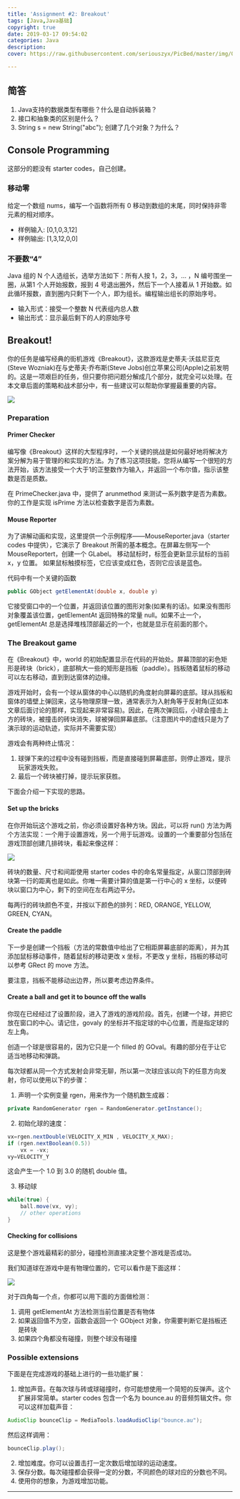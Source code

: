 ```yaml
---
title: 'Assignment #2: Breakout'
tags: [Java,Java基础]
copyright: true
date: 2019-03-17 09:54:02
categories: Java
description:
cover: https://raw.githubusercontent.com/seriouszyx/PicBed/master/img/QQ20190118-1.jpg

---
```


## 简答

1. Java支持的数据类型有哪些？什么是自动拆装箱？
2. 接口和抽象类的区别是什么？
3. String s = new String("abc"); 创建了几个对象？为什么？


## Console Programming

这部分的题没有 starter codes，自己创建。

### 移动零

给定一个数组 nums，编写一个函数将所有 0 移动到数组的末尾，同时保持非零元素的相对顺序。

* 样例输入: [0,1,0,3,12]
* 样例输出: [1,3,12,0,0]

### 不要数“4”

Java 组的 N 个人选组长，选举方法如下：所有人按 1，2，3，… ，N 编号围坐一圈，从第1 个人开始报数，报到 4 号退出圈外，然后下一个人接着从 1 开始数。如此循环报数，直到圈内只剩下一个人，即为组长。编程输出组长的原始序号。

* 输入形式：接受一个整数 N 代表组内总人数
* 输出形式：显示最后剩下的人的原始序号

## Breakout!

你的任务是编写经典的街机游戏《Breakout》，这款游戏是史蒂夫·沃兹尼亚克(Steve Wozniak)在与史蒂夫·乔布斯(Steve Jobs)创立苹果公司(Apple)之前发明的。这是一项艰巨的任务，但只要你把问题分解成几个部分，就完全可以处理。在本文章后面的策略和战术部分中，有一些建议可以帮助你掌握最重要的内容。

![](https://raw.githubusercontent.com/seriouszyx/PicBed/master/img/20190317114351.png)

### Preparation

#### Primer Checker

编写像《Breakout》这样的大型程序时，一个关键的挑战是如何最好地将解决方案分解为易于管理的和实现的方法。为了练习这项技能，您将从编写一个很短的方法开始，该方法接受一个大于1的正整数作为输入，并返回一个布尔值，指示该整数是否是质数。

在 PrimeChecker.java 中，提供了 arunmethod 来测试一系列数字是否为素数。 你的工作是实现 isPrime 方法以检查数字是否为素数。

#### Mouse Reporter

为了讲解动画和实现，这里提供一个示例程序——MouseReporter.java（starter codes 中提供），它演示了 Breakout 所需的基本概念。在屏幕左侧写一个 MouseReportert，创建一个 GLabel。 移动鼠标时，标签会更新显示鼠标的当前 x，y 位置。 如果鼠标触摸标签，它应该变成红色，否则它应该是蓝色。

代码中有一个关键的函数

```java
public GObject getElementAt(double x, double y)
```

它接受窗口中的一个位置，并返回该位置的图形对象(如果有的话)。如果没有图形对象覆盖该位置，getElementAt 返回特殊的常量 null。如果不止一个，getElementAt 总是选择堆栈顶部最近的一个，也就是显示在前面的那个。

### The Breakout game

在《Breakout》中，world 的初始配置显示在代码的开始处。屏幕顶部的彩色矩形是砖块（brick），底部稍大一些的矩形是挡板（paddle）。挡板随着鼠标的移动可以左右移动，直到到达窗体的边缘。

游戏开始时，会有一个球从窗体的中心以随机的角度射向屏幕的底部。球从挡板和窗体的墙壁上弹回来，这与物理原理一致，通常表示为入射角等于反射角(正如本文章后面讨论的那样，实现起来非常容易)。因此，在两次弹回后，小球会撞击上方的砖块，被撞击的砖块消失，球被弹回屏幕底部。（注意图片中的虚线只是为了演示球的运动轨迹，实际并不需要实现）

游戏会有两种终止情况：

1. 球弹下来的过程中没有碰到挡板，而是直接碰到屏幕底部，则停止游戏，提示玩家游戏失败。
2. 最后一个砖块被打掉，提示玩家获胜。

下面会介绍一下实现的思路。

#### Set up the bricks

在你开始玩这个游戏之前，你必须设置好各种方块。因此，可以将 run() 方法为两个方法实现：一个用于设置游戏，另一个用于玩游戏。设置的一个重要部分包括在游戏顶部创建几排砖块，看起来像这样：

![](https://raw.githubusercontent.com/seriouszyx/PicBed/master/img/20190317114619.png)

砖块的数量、尺寸和间距使用 starter codes 中的命名常量指定，从窗口顶部到砖块第一行的距离也是如此。你唯一需要计算的值是第一行中心的 x 坐标，以便砖块以窗口为中心，剩下的空间在左右两边平分。

每两行的砖块颜色不变，并按以下颜色的排列：RED, ORANGE, YELLOW, GREEN, CYAN。

#### Create the paddle

下一步是创建一个挡板（方法的常数值中给出了它相距屏幕底部的距离），并为其添加鼠标移动事件，随着鼠标的移动更改 x 坐标，不更改 y 坐标，挡板的移动可以参考 GRect 的 move 方法。

要注意，挡板不能移动出边界，所以要考虑边界条件。

#### Create a ball and get it to bounce off the walls

你现在已经经过了设置阶段，进入了游戏的游戏阶段。首先，创建一个球，并把它放在窗口的中心。请记住，govaly 的坐标并不指定球的中心位置，而是指定球的左上角。

创造一个球是很容易的，因为它只是一个 filled 的 GOval。有趣的部分在于让它适当地移动和弹跳。

每次球都从同一个方式发射会非常无聊，所以第一次球应该以向下的任意方向发射，你可以使用以下的步骤：

1. 声明一个实例变量 rgen，用来作为一个随机数生成器：
```java
private RandomGenerator rgen = RandomGenerator.getInstance();
```
2. 初始化球的速度：
```java
vx=rgen.nextDouble(VELOCITY_X_MIN , VELOCITY_X_MAX);
if (rgen.nextBoolean(0.5)) 
    vx = -vx;
vy=VELOCITY_Y
```
这会产生一个 1.0 到 3.0 的随机 double 值。

3. 移动球


```java
while(true) {
    ball.move(vx, vy);
    // other operations
}
```

#### Checking for collisions

这是整个游戏最精彩的部分，碰撞检测直接决定整个游戏是否成功。

我们知道球在游戏中是有物理位置的，它可以看作是下面这样：

![](https://raw.githubusercontent.com/seriouszyx/PicBed/master/img/20190317114708.png)

对于四角每一个点，你都可以用下面的方面做检测：

1. 调用 getElementAt 方法检测当前位置是否有物体
2. 如果返回值不为空，函数会返回一个 GObject 对象，你需要判断它是挡板还是砖块
3. 如果四个角都没有碰撞，则整个球没有碰撞

### Possible extensions

下面是在完成游戏的基础上进行的一些功能扩展：

1. 增加声音。在每次球与砖或球碰撞时，你可能想使用一个简短的反弹声。这个扩展非常简单。starter codes 包含一个名为 bounce.au 的音频剪辑文件。你可以这样加载声音：
```java
AudioClip bounceClip = MediaTools.loadAudioClip("bounce.au");
```
然后这样调用：
```java
bounceClip.play();
```
2. 增加难度。你可以设置击打一定次数后增加球的运动速度。
3. 保存分数。每次碰撞都会获得一定的分数，不同颜色的球对应的分数也不同。
4. 使用你的想象，为游戏增加功能。


<hr />
